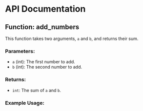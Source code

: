 # API Documentation

## Function: add_numbers

This function takes two arguments, `a` and `b`, and returns their sum.

### Parameters:
- `a` (int): The first number to add.
- `b` (int): The second number to add.

### Returns:
- `int`: The sum of `a` and `b`.

### Example Usage:
